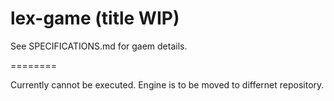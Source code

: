 lex-game (title WIP)
========

See SPECIFICATIONS.md for gaem details.

========

Currently cannot be executed.
Engine is to be moved to differnet repository.